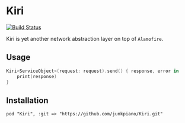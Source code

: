 # Kiri

[![Build Status](https://app.bitrise.io/app/424291a7bf33dccc/status.svg?token=Aly3abCuniQQlbd52BQY5A&branch=master)](https://app.bitrise.io/app/424291a7bf33dccc)

Kiri is yet another network abstraction layer on top of `Alamofire`.

## Usage

```Swift
Kiri<ServiceObject>(request: request).send() { response, error in
    print(response)
}
```

## Installation

    pod "Kiri", :git => "https://github.com/junkpiano/Kiri.git"

